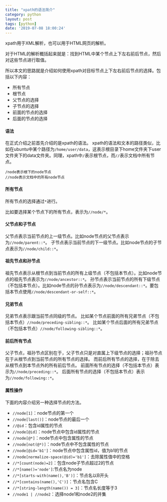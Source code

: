```yaml
---
title: "xpath的语法简介"
category: python
layout: post
tags: [python]
date: '2019-07-08 18:00:24'
---
```


xpath用于XML解析，也可以用于HTML网页的解析。

对于HTML的解析概括起来就是：找到HTML中某个节点上下左右前后节点，然后对这些节点进行取值。

所以本文的思路就是介绍如何使用xpath对目标节点上下左右前后节点的选择。包括以下内容：

- 所有节点
- 根节点
- 父节点的选择
- 子节点的选择
- 前面的节点的选择
- 后面的节点的选择

#### 语法

在正式介绍之前首先介绍的是xpath的语法。
xpath的语法和文本的路径类似，比如在ubuntu中某个路径为```/home/user/data```，这表示根目录下home文件夹下user文件夹下的data文件夹。同理，xpath中```/```表示根节点，而```//```表示文档中所有节点。

```
/node表示根下的node节点
//node表示文档中的所有node节点
```

#### 所有节点

所有节点的选择通过```*```进行。

比如要选择某个节点下的所有节点，表示为```//node/*```。

#### 父节点和子节点

父节点表示当前节点的上一级节点。比如node节点的父节点表示为```//node/parent::*```。
子节点表示当前节点的下一级节点。比如node节点的子节点表示为```//node/child::*```。

#### 祖先节点和孙节点

祖先节点表示从根节点到当前节点的所有上级节点（不包括本节点）。比如node节点的祖先节点表示为```//node/ancestor::*```。
孙节点表示当前节点的所有下级节点（不包括本节点）。比如node节点的孙节点表示为```//node/descendant::*```。要包括本节点使用```//node/descendant-or-self::*```。

#### 兄弟节点

兄弟节点表示跟当前节点同级的节点。
比如某个节点前面的所有兄弟节点（不包括本节点）```//node/preceding-sibling::*```。
比如某个节点后面的所有兄弟节点（不包括本节点）```//node/following-sibling::*```。

#### 前后所有节点

父子节点，祖孙节点区别在于，父子节点只是对直属上下级节点的选择；祖孙节点在于从根节点到当前节点的所有节点的选择。
而前后所有节点的选择，在于除去从根节点到本节点外的所有前后节点。
前面所有节点的选择（不包括本节点）表示为```//node/preceding::*```。
后面所有节点的选择（不包括本节点）表示为```//node/following::*```。

#### 属性操作

下面的内容介绍另一种选择节点的方法。

- ```//node[1]```：node节点的第一个
- ```//node[last()]```：node节点的最后一个
- ```//@id```：包含id属性的节点
- ```//node[@id]```：node节点中包含id属性的节点
- ```//node[@*]```：node节点中包含属性的节点
- ```//node[not(@*)]```：node节点中不包含属性的节点
- ```//node[@id='b1']```：node节点中包含属性id，值为b1的节点
- ```//node[normalize-space(@id)='b1']```：去除属性值中的空格
- ```//*[count(node)=2]```：包含node子节点超过2的节点
- ```//*[name()='node']```:节点名为node
- ```//*[starts-with(name(),'B')]```：节点名以B开头
- ```//*[contains(name(),'C')]```：节点名包含C
- ```//*[string-length(name()) = 3]```：节点名长度等于3
- ```//node1 | //node2```：选择node1和node2的并集
